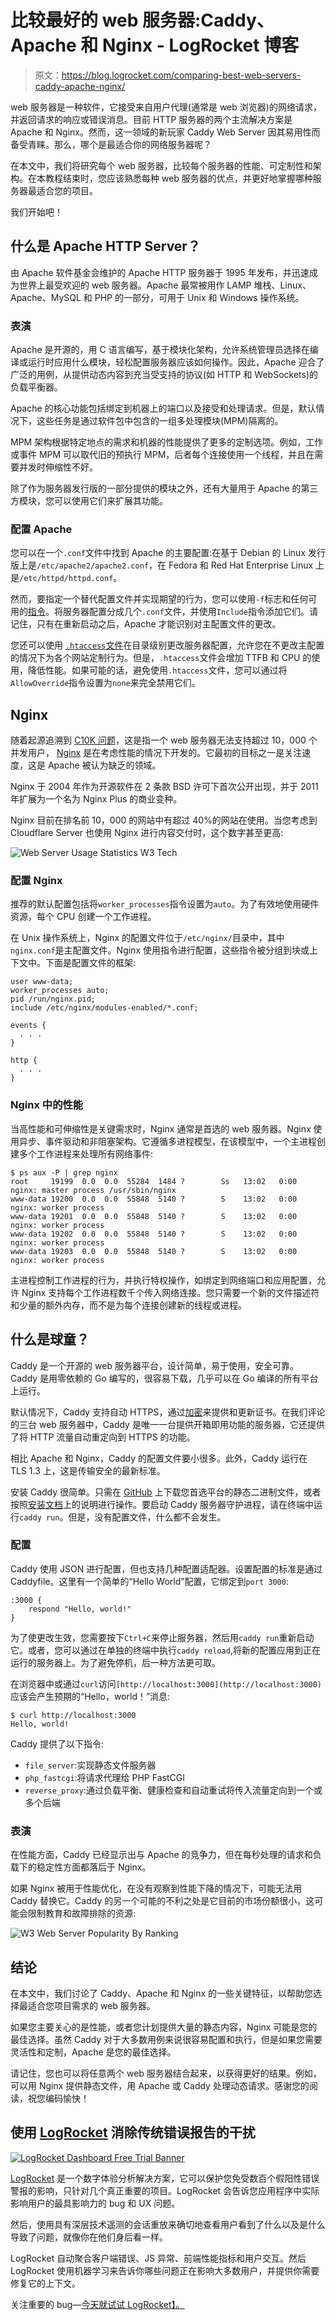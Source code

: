 # 比较最好的 web 服务器:Caddy、Apache 和 Nginx - LogRocket 博客

> 原文：<https://blog.logrocket.com/comparing-best-web-servers-caddy-apache-nginx/>

web 服务器是一种软件，它接受来自用户代理(通常是 web 浏览器)的网络请求，并返回请求的响应或错误消息。目前 HTTP 服务器的两个主流解决方案是 Apache 和 Nginx。然而，这一领域的新玩家 Caddy Web Server 因其易用性而备受青睐。那么，哪个是最适合你的网络服务器呢？

在本文中，我们将研究每个 web 服务器，比较每个服务器的性能、可定制性和架构。在本教程结束时，您应该熟悉每种 web 服务器的优点，并更好地掌握哪种服务器最适合您的项目。

我们开始吧！

## 什么是 Apache HTTP Server？

由 Apache 软件基金会维护的 Apache HTTP 服务器于 1995 年发布，并迅速成为世界上最受欢迎的 web 服务器。Apache 最常被用作 LAMP 堆栈、Linux、Apache、MySQL 和 PHP 的一部分，可用于 Unix 和 Windows 操作系统。

### 表演

Apache 是开源的，用 C 语言编写，基于模块化架构，允许系统管理员选择在编译或运行时应用什么模块，轻松配置服务器应该如何操作。因此，Apache 迎合了广泛的用例，从提供动态内容到充当受支持的协议(如 HTTP 和 WebSockets)的负载平衡器。

Apache 的核心功能包括绑定到机器上的端口以及接受和处理请求。但是，默认情况下，这些任务是通过软件包中包含的一组多处理模块(MPM)隔离的。

MPM 架构根据特定地点的需求和机器的性能提供了更多的定制选项。例如，工作或事件 MPM 可以取代旧的预执行 MPM，后者每个连接使用一个线程，并且在需要并发时伸缩性不好。

除了作为服务器发行版的一部分提供的模块之外，还有大量用于 Apache 的第三方模块，您可以使用它们来扩展其功能。

### 配置 Apache

您可以在一个`.conf`文件中找到 Apache 的主要配置:在基于 Debian 的 Linux 发行版上是`/etc/apache2/apache2.conf`，在 Fedora 和 Red Hat Enterprise Linux 上是`/etc/httpd/httpd.conf`。

然而，要指定一个替代配置文件并实现期望的行为，您可以使用`-f`标志和任何可用的[指令](https://httpd.apache.org/docs/2.4/mod/directives.html)。将服务器配置分成几个`.conf`文件，并使用`Include`指令添加它们。请记住，只有在重新启动之后，Apache 才能识别对主配置文件的更改。

您还可以使用 [`.htaccess`文件](https://httpd.apache.org/docs/2.4/howto/htaccess.html#when)在目录级别更改服务器配置，允许您在不更改主配置的情况下为各个网站定制行为。但是，`.htaccess`文件会增加 TTFB 和 CPU 的使用，降低性能。如果可能的话，避免使用`.htaccess`文件，您可以通过将`AllowOverride`指令设置为`none`来完全禁用它们。

## Nginx

随着起源追溯到 [C10K 问题](https://www.nginx.com/blog/maximizing-python-performance-with-nginx-parti-web-serving-and-caching/)，这是指一个 web 服务器无法支持超过 10，000 个并发用户， [Nginx](https://nginx.org) 是在考虑性能的情况下开发的。它最初的目标之一是关注速度，这是 Apache 被认为缺乏的领域。

Nginx 于 2004 年作为开源软件在 2 条款 BSD 许可下首次公开出现，并于 2011 年扩展为一个名为 Nginx Plus 的商业变种。

Nginx 目前在排名前 10，000 的网站中有超过 40%的网站在使用。当您考虑到 Cloudflare Server 也使用 Nginx 进行内容交付时，这个数字甚至更高:

![Web Server Usage Statistics W3 Tech](img/cc9f5ec048fa0089c7840dd6516c1b99.png)

### 配置 Nginx

推荐的默认配置包括将`worker_processes`指令设置为`auto`。为了有效地使用硬件资源，每个 CPU 创建一个工作进程。

在 Unix 操作系统上，Nginx 的配置文件位于`/etc/nginx/`目录中，其中`nginx.conf`是主配置文件。Nginx 使用指令进行配置，这些指令被分组到块或上下文中。下面是配置文件的框架:

```
user www-data;
worker_processes auto;
pid /run/nginx.pid;
include /etc/nginx/modules-enabled/*.conf;

events {
  . . .
}

http {
  . . .
}

```

### Nginx 中的性能

当高性能和可伸缩性是关键需求时，Nginx 通常是首选的 web 服务器。Nginx 使用异步、事件驱动和非阻塞架构。它遵循多进程模型，在该模型中，一个主进程创建多个工作进程来处理所有网络事件:

```
$ ps aux -P | grep nginx
root     19199  0.0  0.0  55284  1484 ?        Ss   13:02   0:00 nginx: master process /usr/sbin/nginx
www-data 19200  0.0  0.0  55848  5140 ?        S    13:02   0:00 nginx: worker process
www-data 19201  0.0  0.0  55848  5140 ?        S    13:02   0:00 nginx: worker process
www-data 19202  0.0  0.0  55848  5140 ?        S    13:02   0:00 nginx: worker process
www-data 19203  0.0  0.0  55848  5140 ?        S    13:02   0:00 nginx: worker process

```

主进程控制工作进程的行为，并执行特权操作，如绑定到网络端口和应用配置，允许 Nginx 支持每个工作进程数千个传入网络连接。您只需要一个新的文件描述符和少量的额外内存，而不是为每个连接创建新的线程或进程。

## 什么是球童？

Caddy 是一个开源的 web 服务器平台，设计简单，易于使用，安全可靠。Caddy 是用零依赖的 Go 编写的，很容易下载，几乎可以在 Go 编译的所有平台上运行。

默认情况下，Caddy 支持自动 HTTPS，通过[加密](https://letsencrypt.org)来提供和更新证书。在我们评论的三台 web 服务器中，Caddy 是唯一一台提供开箱即用功能的服务器，它还提供了将 HTTP 流量自动重定向到 HTTPS 的功能。

相比 Apache 和 Nginx，Caddy 的配置文件要小很多。此外，Caddy 运行在 TLS 1.3 上，这是传输安全的最新标准。

安装 Caddy 很简单。只需在 [GitHub](https://github.com/caddyserver/caddy/releases) 上下载您首选平台的静态二进制文件，或者按照[安装文档](https://github.com/caddyserver/caddy/releases)上的说明进行操作。要启动 Caddy 服务器守护进程，请在终端中运行`caddy run`。但是，没有配置文件，什么都不会发生。

### 配置

Caddy 使用 JSON 进行配置，但也支持几种配置适配器。设置配置的标准是通过 Caddyfile。这里有一个简单的“Hello World”配置，它绑定到`port 3000`:

```
:3000 {
    respond "Hello, world!"
}

```

为了使更改生效，您需要按下`Ctrl+C`来停止服务器，然后用`caddy run`重新启动它。或者，您可以通过在单独的终端中执行`caddy reload`,将新的配置应用到正在运行的服务器上。为了避免停机，后一种方法更可取。

在浏览器中或通过`curl`访问`[http://localhost:3000](http://localhost:3000)`应该会产生预期的“Hello，world！”消息:

```
$ curl http://localhost:3000
Hello, world!

```

Caddy 提供了以下指令:

*   `file_server`:实现静态文件服务器
*   `php_fastcgi`:将请求代理给 PHP FastCGI
*   `reverse_proxy`:通过负载平衡、健康检查和自动重试将传入流量定向到一个或多个后端

### 表演

在性能方面，Caddy 已经显示出与 Apache 的竞争力，但在每秒处理的请求和负载下的稳定性方面都落后于 Nginx。

如果 Nginx 被用于性能优化，在没有观察到性能下降的情况下，可能无法用 Caddy 替换它。Caddy 的另一个可能的不利之处是它目前的市场份额很小，这可能会限制教育和故障排除的资源:

![W3 Web Server Popularity By Ranking](img/fccefc280b391a467e8ac6ffa85288a8.png)

## 结论

在本文中，我们讨论了 Caddy、Apache 和 Nginx 的一些关键特征，以帮助您选择最适合您项目需求的 web 服务器。

如果您主要关心的是性能，或者您计划提供大量的静态内容，Nginx 可能是您的最佳选择。虽然 Caddy 对于大多数用例来说很容易配置和执行，但是如果您需要灵活性和定制，Apache 是您的最佳选择。

请记住，您也可以将任意两个 web 服务器结合起来，以获得更好的结果。例如，可以用 Nginx 提供静态文件，用 Apache 或 Caddy 处理动态请求。感谢您的阅读，祝您编码愉快！

## 使用 [LogRocket](https://lp.logrocket.com/blg/signup) 消除传统错误报告的干扰

[![LogRocket Dashboard Free Trial Banner](img/d6f5a5dd739296c1dd7aab3d5e77eeb9.png)](https://lp.logrocket.com/blg/signup)

[LogRocket](https://lp.logrocket.com/blg/signup) 是一个数字体验分析解决方案，它可以保护您免受数百个假阳性错误警报的影响，只针对几个真正重要的项目。LogRocket 会告诉您应用程序中实际影响用户的最具影响力的 bug 和 UX 问题。

然后，使用具有深层技术遥测的会话重放来确切地查看用户看到了什么以及是什么导致了问题，就像你在他们身后看一样。

LogRocket 自动聚合客户端错误、JS 异常、前端性能指标和用户交互。然后 LogRocket 使用机器学习来告诉你哪些问题正在影响大多数用户，并提供你需要修复它的上下文。

关注重要的 bug—[今天就试试 LogRocket】。](https://lp.logrocket.com/blg/signup-issue-free)